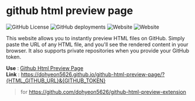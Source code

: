 # github html preview page
![GitHub License](https://img.shields.io/github/license/dohyeon5626/github-html-preview-page?style=flat&color=green) ![GitHub deployments](https://img.shields.io/github/deployments/dohyeon5626/github-html-preview-page/github-pages?style=flat&label=page%20deploy&color=green) ![Website](https://img.shields.io/website?url=https%3A%2F%2Fdohyeon5626.github.io%2Fgithub-html-preview-page%2F&up_message=running&up_color=blue&down_message=not%20running&down_color=red&style=flat&label=preview%20page) ![Website](https://img.shields.io/website?url=https%3A%2F%2Fgfqbuhjryx.us14.qoddiapp.com%2Fhealth&up_message=running&up_color=blue&down_message=not%20running&down_color=red&style=flat&label=proxy%20server)

This website allows you to instantly preview HTML files on GitHub. Simply paste the URL of any HTML file, and you'll see the rendered content in your browser. It also supports private repositories when you provide your GitHub token.

**Use** : [Github Html Preview Page](https://dohyeon5626.github.io/github-html-preview-page/)   
**Link** : https://dohyeon5626.github.io/github-html-preview-page/?{HTML_GITHUB_URL}&{GITHUB_TOKEN}

> for https://github.com/dohyeon5626/github-html-preview-extension
